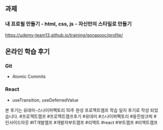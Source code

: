 ## 과제

### 내 프로필 만들기 - html, css, js - 자신만의 스타일로 만들기

https://udemy-team13.github.io/training/gonasooc/profile/

## 온라인 학습 후기

### Git

- Atomic Commits

### React

- useTransition, useDeferredValue

본 후기는 유데미-스나이퍼팩토리 10주 완성 프로젝트캠프 학습 일지 후기로 작성 되었습니다.
#프로젝트캠프 #프로젝트캠프후기 #유데미 #스나이퍼팩토리 #웅진씽크빅 #인사이드아웃 #IT개발캠프 #개발자부트캠프 #리액트 #react #부트캠프 #리액트캠프